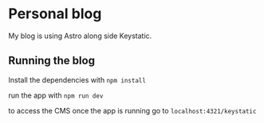 # Personal blog

My blog is using Astro along side Keystatic.

## Running the blog

Install the dependencies with `npm install`

run the app with `npm run dev`

to access the CMS once the app is running go to `localhost:4321/keystatic`
